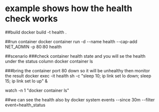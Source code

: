 # example shows how the health check works

##build
docker build -t health .

##run container
docker container run -d --name health --cap-add NET_ADMIN -p 80:80 health

##scenario
###check container health state and you will se the health under the status column
docker container ls
 
###bring the container port 80 down so it will be unhealthy then monitor the result
docker exec -it health sh -c "sleep 10; ip link set lo down; sleep 15; ip link set lo up" &

watch -n 1 "docker container ls"


##we can see the health also by
 docker system events --since 30m --filter event=health_status